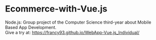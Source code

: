 # Ecommerce-with-Vue.js
Node.js: Group project of the Computer Science third-year about Mobile Based App Development.<br>
Give a try at: https://francy93.github.io/WebApp-Vue.js_Individual/
